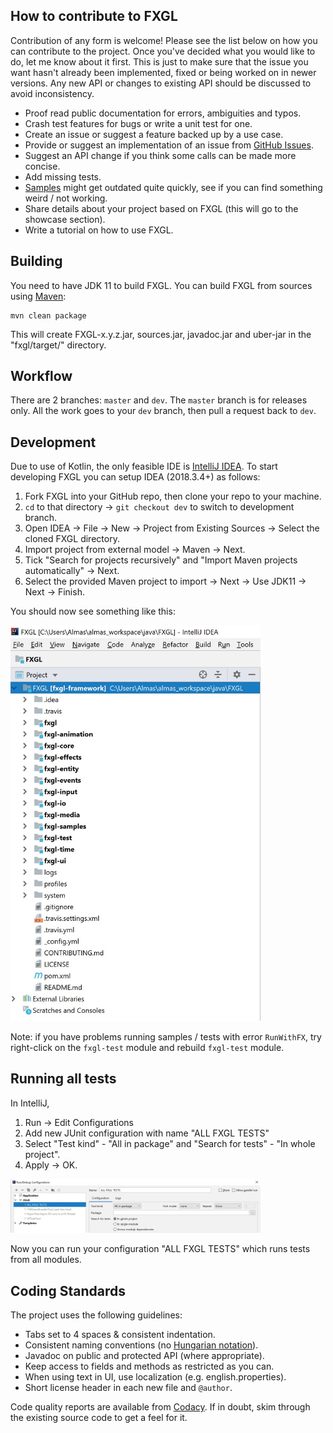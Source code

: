 ## How to contribute to FXGL

Contribution of any form is welcome!
Please see the list below on how you can contribute to the project.
Once you've decided what you would like to do, let me know about it first.
This is just to make sure that the issue you want hasn't already been implemented,
fixed or being worked on in newer versions.
Any new API or changes to existing API should be discussed to avoid inconsistency.

* Proof read public documentation for errors, ambiguities and typos.
* Crash test features for bugs or write a unit test for one.
* Create an issue or suggest a feature backed up by a use case.
* Provide or suggest an implementation of an issue from [GitHub Issues](https://github.com/AlmasB/FXGL/issues).
* Suggest an API change if you think some calls can be made more concise.
* Add missing tests.
* [Samples](fxgl-samples) might get outdated quite quickly, see if you can find something weird / not working.
* Share details about your project based on FXGL (this will go to the showcase section).
* Write a tutorial on how to use FXGL.

## Building

You need to have JDK 11 to build FXGL.
You can build FXGL from sources using [Maven](https://maven.apache.org/):
```maven
mvn clean package
```

This will create FXGL-x.y.z.jar, sources.jar, javadoc.jar and uber-jar in the "fxgl/target/" directory.

## Workflow

There are 2 branches: `master` and `dev`.
The `master` branch is for releases only.
All the work goes to your `dev` branch, then pull a request back to `dev`.

## Development

Due to use of Kotlin, the only feasible IDE is [IntelliJ IDEA](https://www.jetbrains.com/idea/).
To start developing FXGL you can setup IDEA (2018.3.4+) as follows:

1. Fork FXGL into your GitHub repo, then clone your repo to your machine.
2. `cd` to that directory -> `git checkout dev` to switch to development branch.
3. Open IDEA -> File -> New -> Project from Existing Sources -> Select the cloned FXGL directory.
4. Import project from external model -> Maven -> Next.
5. Tick "Search for projects recursively" and "Import Maven projects automatically" -> Next.
6. Select the provided Maven project to import -> Next -> Use JDK11 -> Next -> Finish.

You should now see something like this:

<img src="https://raw.githubusercontent.com/AlmasB/git-server/master/storage/images/fxgl11_IDEA.jpg" width="400" />

Note: if you have problems running samples / tests with error `RunWithFX`, try right-click on the `fxgl-test` module and rebuild `fxgl-test` module.

## Running all tests

In IntelliJ,

1. Run -> Edit Configurations
2. Add new JUnit configuration with name "ALL FXGL TESTS"
3. Select "Test kind" - "All in package" and "Search for tests" - "In whole project".
4. Apply -> OK.

<img src="https://raw.githubusercontent.com/AlmasB/git-server/master/storage/images/fxgl11_tests.jpg" width="400" />

Now you can run your configuration "ALL FXGL TESTS" which runs tests from all modules.

## Coding Standards

The project uses the following guidelines:

* Tabs set to 4 spaces & consistent indentation.
* Consistent naming conventions (no [Hungarian notation](https://en.wikipedia.org/wiki/Hungarian_notation)).
* Javadoc on public and protected API (where appropriate).
* Keep access to fields and methods as restricted as you can.
* When using text in UI, use localization (e.g. english.properties).
* Short license header in each new file and `@author`.

Code quality reports are available from [Codacy](https://www.codacy.com/app/AlmasB/FXGL/dashboard).
If in doubt, skim through the existing source code to get a feel for it.
